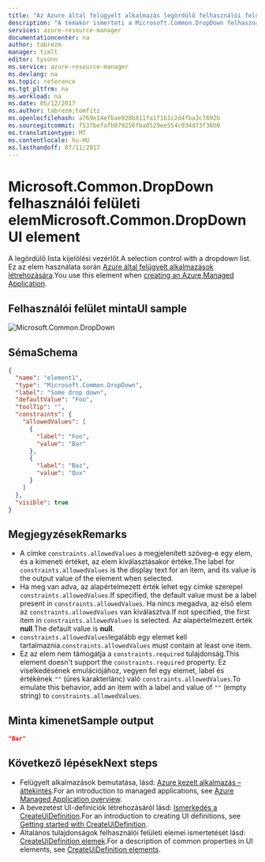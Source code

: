 ```yaml
---
title: "Az Azure által felügyelt alkalmazás legördülő felhasználói felületi elem |} Microsoft Docs"
description: "A témakör ismerteti a Microsoft.Common.DropDown felhasználói felületi elem Azure által felügyelt alkalmazások"
services: azure-resource-manager
documentationcenter: na
author: tabrezm
manager: timlt
editor: tysonn
ms.service: azure-resource-manager
ms.devlang: na
ms.topic: reference
ms.tgt_pltfrm: na
ms.workload: na
ms.date: 05/12/2017
ms.author: tabrezm;tomfitz
ms.openlocfilehash: a769e14efbae928b811fa1f1b1c2d4fba3c7692b
ms.sourcegitcommit: f537befafb079256fba0529ee554c034d73f36b0
ms.translationtype: MT
ms.contentlocale: hu-HU
ms.lasthandoff: 07/11/2017
---
```

# <a name="microsoftcommondropdown-ui-element"></a><span data-ttu-id="0ac73-103">Microsoft.Common.DropDown felhasználói felületi elem</span><span class="sxs-lookup"><span data-stu-id="0ac73-103">Microsoft.Common.DropDown UI element</span></span>
<span data-ttu-id="0ac73-104">A legördülő lista kijelölési vezérlőt.</span><span class="sxs-lookup"><span data-stu-id="0ac73-104">A selection control with a dropdown list.</span></span> <span data-ttu-id="0ac73-105">Ez az elem használata során [Azure által felügyelt alkalmazások létrehozására](managed-application-publishing.md).</span><span class="sxs-lookup"><span data-stu-id="0ac73-105">You use this element when [creating an Azure Managed Application](managed-application-publishing.md).</span></span>

## <a name="ui-sample"></a><span data-ttu-id="0ac73-106">Felhasználói felület minta</span><span class="sxs-lookup"><span data-stu-id="0ac73-106">UI sample</span></span>
![Microsoft.Common.DropDown](./media/managed-application-elements/microsoft.common.dropdown.png)

## <a name="schema"></a><span data-ttu-id="0ac73-108">Séma</span><span class="sxs-lookup"><span data-stu-id="0ac73-108">Schema</span></span>
```json
{
  "name": "element1",
  "type": "Microsoft.Common.DropDown",
  "label": "Some drop down",
  "defaultValue": "Foo",
  "toolTip": "",
  "constraints": {
    "allowedValues": [
      {
        "label": "Foo",
        "value": "Bar"
      },
      {
        "label": "Baz",
        "value": "Qux"
      }
    ]
  },
  "visible": true
}
```

## <a name="remarks"></a><span data-ttu-id="0ac73-109">Megjegyzések</span><span class="sxs-lookup"><span data-stu-id="0ac73-109">Remarks</span></span>
- <span data-ttu-id="0ac73-110">A címke `constraints.allowedValues` a megjelenített szöveg-e egy elem, és a kimeneti értéket, az elem kiválasztásakor értéke.</span><span class="sxs-lookup"><span data-stu-id="0ac73-110">The label for `constraints.allowedValues` is the display text for an item, and its value is the output value of the element when selected.</span></span>
- <span data-ttu-id="0ac73-111">Ha meg van adva, az alapértelmezett érték lehet egy címke szerepel `constraints.allowedValues`.</span><span class="sxs-lookup"><span data-stu-id="0ac73-111">If specified, the default value must be a label present in `constraints.allowedValues`.</span></span> <span data-ttu-id="0ac73-112">Ha nincs megadva, az első elem az `constraints.allowedValues` van kiválasztva.</span><span class="sxs-lookup"><span data-stu-id="0ac73-112">If not specified, the first item in `constraints.allowedValues` is selected.</span></span> <span data-ttu-id="0ac73-113">Az alapértelmezett érték **null**.</span><span class="sxs-lookup"><span data-stu-id="0ac73-113">The default value is **null**.</span></span>
- <span data-ttu-id="0ac73-114">`constraints.allowedValues`legalább egy elemet kell tartalmaznia.</span><span class="sxs-lookup"><span data-stu-id="0ac73-114">`constraints.allowedValues` must contain at least one item.</span></span>
- <span data-ttu-id="0ac73-115">Ez az elem nem támogatja a `constraints.required` tulajdonság.</span><span class="sxs-lookup"><span data-stu-id="0ac73-115">This element doesn't support the `constraints.required` property.</span></span> <span data-ttu-id="0ac73-116">Ez viselkedésének emulációjához, vegyen fel egy elemet, label és értékének `""` (üres karakterlánc) való `constraints.allowedValues`.</span><span class="sxs-lookup"><span data-stu-id="0ac73-116">To emulate this behavior, add an item with a label and value of `""` (empty string) to `constraints.allowedValues`.</span></span>

## <a name="sample-output"></a><span data-ttu-id="0ac73-117">Minta kimenet</span><span class="sxs-lookup"><span data-stu-id="0ac73-117">Sample output</span></span>
```json
"Bar"
```

## <a name="next-steps"></a><span data-ttu-id="0ac73-118">Következő lépések</span><span class="sxs-lookup"><span data-stu-id="0ac73-118">Next steps</span></span>
* <span data-ttu-id="0ac73-119">Felügyelt alkalmazások bemutatása, lásd: [Azure kezelt alkalmazás – áttekintés](managed-application-overview.md).</span><span class="sxs-lookup"><span data-stu-id="0ac73-119">For an introduction to managed applications, see [Azure Managed Application overview](managed-application-overview.md).</span></span>
* <span data-ttu-id="0ac73-120">A bevezetést UI-definíciók létrehozásáról lásd: [Ismerkedés a CreateUiDefinition](managed-application-createuidefinition-overview.md).</span><span class="sxs-lookup"><span data-stu-id="0ac73-120">For an introduction to creating UI definitions, see [Getting started with CreateUiDefinition](managed-application-createuidefinition-overview.md).</span></span>
* <span data-ttu-id="0ac73-121">Általános tulajdonságok felhasználói felületi elemei ismertetését lásd: [CreateUiDefinition elemek](managed-application-createuidefinition-elements.md).</span><span class="sxs-lookup"><span data-stu-id="0ac73-121">For a description of common properties in UI elements, see [CreateUiDefinition elements](managed-application-createuidefinition-elements.md).</span></span>
